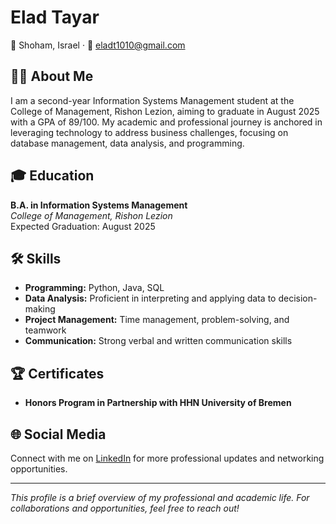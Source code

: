 # Elad Tayar
📍 Shoham, Israel · 📧 [eladt1010@gmail.com](mailto:eladt1010@gmail.com) 
## 👨‍🎓 About Me
I am a second-year Information Systems Management student at the College of Management, Rishon Lezion, aiming to graduate in August 2025 with a GPA of 89/100. My academic and professional journey is anchored in leveraging technology to address business challenges, focusing on database management, data analysis, and programming.

## 🎓 Education
**B.A. in Information Systems Management**  
_College of Management, Rishon Lezion_  
Expected Graduation: August 2025  

## 🛠 Skills
- **Programming:** Python, Java, SQL
- **Data Analysis:** Proficient in interpreting and applying data to decision-making
- **Project Management:** Time management, problem-solving, and teamwork
- **Communication:** Strong verbal and written communication skills

## 🏆 Certificates
- **Honors Program in Partnership with HHN University of Bremen**

## 🌐 Social Media
Connect with me on [LinkedIn](https://www.linkedin.com/in/eladtayar) for more professional updates and networking opportunities.

---

*This profile is a brief overview of my professional and academic life. For collaborations and opportunities, feel free to reach out!*


